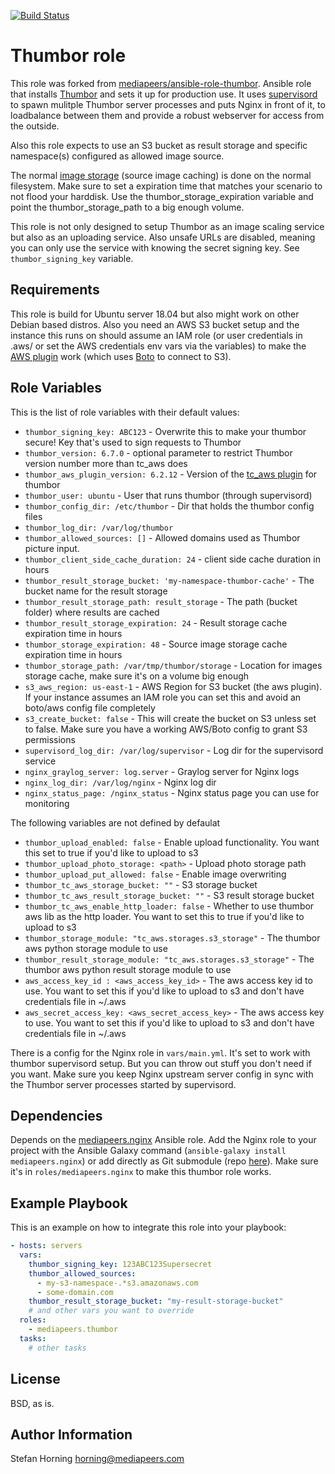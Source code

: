 [![Build Status](https://travis-ci.com/onaio/ansible-thumbor.svg?branch=master)](https://travis-ci.com/onaio/ansible-thumbor)

# Thumbor role
This role was forked from [mediapeers/ansible-role-thumbor](https://github.com/mediapeers/ansible-role-thumbor).
Ansible role that installs [Thumbor](https://github.com/thumbor/thumbor) and sets it up for production use.
It uses [supervisord](http://supervisord.org/) to spawn mulitple Thumbor server processes and puts Nginx in front of it, to loadbalance
between them and provide a robust webserver for access from the outside.

Also this role expects to use an S3 bucket as result storage and specific namespace(s) configured as allowed image source.

The normal [image storage](https://github.com/thumbor/thumbor/wiki/Image-storage) (source image caching) is done on the normal filesystem. Make sure to set a expiration time that matches your
scenario to not flood your harddisk. Use the thumbor_storage_expiration variable and point the thumbor_storage_path to a big enough volume.

This role is not only designed to setup Thumbor as an image scaling service but also as an uploading service.
Also unsafe URLs are disabled, meaning you can only use the service with knowing the secret signing key. See `thumbor_signing_key` variable.

## Requirements
This role is build for Ubuntu server 18.04 but also might work on other Debian based distros.
Also you need an AWS S3 bucket setup and the instance this runs on should assume an IAM role (or user credentials in .aws/ or set the AWS credentials env vars via the variables) to make the
[AWS plugin](https://github.com/thumbor-community/aws) work (which uses [Boto](https://boto3.readthedocs.org/en/latest/guide/quickstart.html#configuration) to connect to S3).

## Role Variables
This is the list of role variables with their default values:

* `thumbor_signing_key: ABC123` - Overwrite this to make your thumbor secure! Key that's used to sign requests to Thumbor
* `thumbor_version: 6.7.0` - optional parameter to restrict Thumbor version number more than tc_aws does
* `thumbor_aws_plugin_version: 6.2.12` - Version of the [tc_aws plugin](https://github.com/thumbor-community/aws) for thumbor
* `thumbor_user: ubuntu` - User that runs thumbor (through supervisord)
* `thumbor_config_dir: /etc/thumbor` - Dir that holds the thumbor config files
* `thumbor_log_dir: /var/log/thumbor`
* `thumbor_allowed_sources: []` - Allowed domains used as Thumbor picture input.
* `thumbor_client_side_cache_duration: 24` - client side cache duration in hours
* `thumbor_result_storage_bucket: 'my-namespace-thumbor-cache'` - The bucket name for the result storage
* `thumbor_result_storage_path: result_storage` - The path (bucket folder) where results are cached
* `thumbor_result_storage_expiration: 24` - Result storage cache expiration time in hours
* `thumbor_storage_expiration: 48` - Source image storage cache expiration time in hours
* `thumbor_storage_path: /var/tmp/thumbor/storage` - Location for images storage cache, make sure it's on a volume big enough
* `s3_aws_region: us-east-1` - AWS Region for S3 bucket (the aws plugin). If your instance assumes an IAM role you can set this and avoid an boto/aws config file completely
* `s3_create_bucket: false` - This will create the bucket on S3 unless set to false. Make sure you have a working AWS/Boto config to grant S3 permissions
* `supervisord_log_dir: /var/log/supervisor` - Log dir for the supervisord service
* `nginx_graylog_server: log.server` - Graylog server for Nginx logs
* `nginx_log_dir: /var/log/nginx` - Nginx log dir
* `nginx_status_page: /nginx_status` - Nginx status page you can use for monitoring

The following variables are not defined by defaulat
* `thumbor_upload_enabled: false` - Enable upload functionality. You want this set to true if you'd like to upload to s3
* `thumbor_upload_photo_storage: <path>` - Upload photo storage path
* `thumbor_upload_put_allowed: false` - Enable image overwriting
* `thumbor_tc_aws_storage_bucket: ""` - S3 storage bucket
* `thumbor_tc_aws_result_storage_bucket: ""` - S3 result storage bucket
* `thumbor_tc_aws_enable_http_loader: false` - Whether to use thumbor aws lib as the http loader. You want to set this to true if you'd like to upload to s3
* `thumbor_storage_module: "tc_aws.storages.s3_storage"` - The thumbor aws python storage module to use
* `thumbor_result_storage_module: "tc_aws.storages.s3_storage"` - The thumbor aws python result storage module to use
* `aws_access_key_id : <aws_access_key_id>` - The aws access key id to use. You want to set this if you'd like to upload to s3 and don't have credentials file in ~/.aws
* `aws_secret_access_key: <aws_secret_access_key>`  - The aws access key to use. You want to set this if you'd like to upload to s3 and don't have credentials file in ~/.aws

There is a config for the Nginx role in `vars/main.yml`. It's set to work with thumbor supervisord setup. But you can throw out stuff you don't
need if you want. Make sure you keep Nginx upstream server config in sync with the Thumbor server processes started by supervisord.

## Dependencies
Depends on the [mediapeers.nginx](https://galaxy.ansible.com/mediapeers/nginx/) Ansible role. Add the Nginx role to your project
with the Ansible Galaxy command (`ansible-galaxy install mediapeers.nginx`) or add directly as Git submodule (repo [here](https://github.com/mediapeers/ansible-role-nginx)).
Make sure it's in `roles/mediapeers.nginx` to make this thumbor role works.

## Example Playbook
This is an example on how to integrate this role into your playbook:
```yaml
- hosts: servers
  vars:
    thumbor_signing_key: 123ABC123Supersecret
    thumbor_allowed_sources:
      - my-s3-namespace-.*s3.amazonaws.com
      - some-domain.com
    thumbor_result_storage_bucket: "my-result-storage-bucket"
    # and other vars you want to override
  roles:
    - mediapeers.thumbor
  tasks:
    # other tasks
```

## License
BSD, as is.

## Author Information
Stefan Horning <horning@mediapeers.com>
